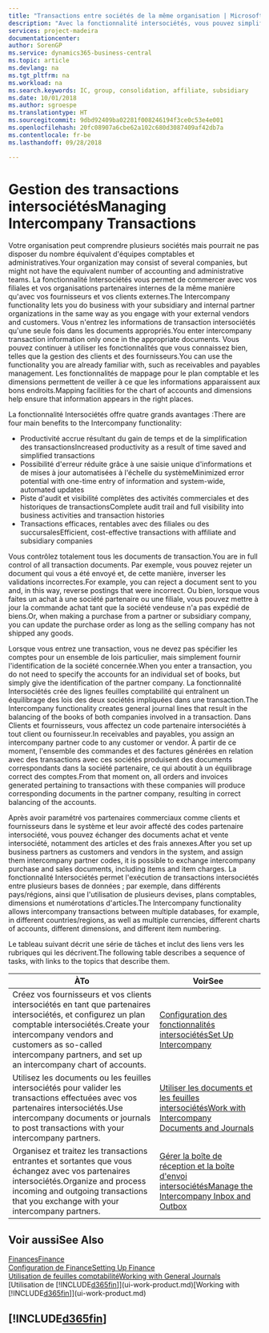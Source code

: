 ```yaml
---
title: "Transactions entre sociétés de la même organisation | Microsoft Docs"
description: "Avec la fonctionnalité intersociétés, vous pouvez simplifier les processus et les transactions entre sociétés appartenant à la même organisation."
services: project-madeira
documentationcenter: 
author: SorenGP
ms.service: dynamics365-business-central
ms.topic: article
ms.devlang: na
ms.tgt_pltfrm: na
ms.workload: na
ms.search.keywords: IC, group, consolidation, affiliate, subsidiary
ms.date: 10/01/2018
ms.author: sgroespe
ms.translationtype: HT
ms.sourcegitcommit: 9dbd92409ba02281f008246194f3ce0c53e4e001
ms.openlocfilehash: 20fc08907a6cbe62a102c680d3087409af42db7a
ms.contentlocale: fr-be
ms.lasthandoff: 09/28/2018

---
```

# <a name="managing-intercompany-transactions"></a><span data-ttu-id="99f0e-103">Gestion des transactions intersociétés</span><span class="sxs-lookup"><span data-stu-id="99f0e-103">Managing Intercompany Transactions</span></span>
<span data-ttu-id="99f0e-104">Votre organisation peut comprendre plusieurs sociétés mais pourrait ne pas disposer du nombre équivalent d'équipes comptables et administratives.</span><span class="sxs-lookup"><span data-stu-id="99f0e-104">Your organization may consist of several companies, but might not have the equivalent number of accounting and administrative teams.</span></span> <span data-ttu-id="99f0e-105">La fonctionnalité Intersociétés vous permet de commercer avec vos filiales et vos organisations partenaires internes de la même manière qu'avec vos fournisseurs et vos clients externes.</span><span class="sxs-lookup"><span data-stu-id="99f0e-105">The Intercompany functionality lets you do business with your subsidiary and internal partner organizations in the same way as you engage with your external vendors and customers.</span></span> <span data-ttu-id="99f0e-106">Vous n'entrez les informations de transaction intersociétés qu'une seule fois dans les documents appropriés.</span><span class="sxs-lookup"><span data-stu-id="99f0e-106">You enter intercompany transaction information only once in the appropriate documents.</span></span> <span data-ttu-id="99f0e-107">Vous pouvez continuer à utiliser les fonctionnalités que vous connaissez bien, telles que la gestion des clients et des fournisseurs.</span><span class="sxs-lookup"><span data-stu-id="99f0e-107">You can use the functionality you are already familiar with, such as receivables and payables management.</span></span> <span data-ttu-id="99f0e-108">Les fonctionnalités de mappage pour le plan comptable et les dimensions permettent de veiller à ce que les informations apparaissent aux bons endroits.</span><span class="sxs-lookup"><span data-stu-id="99f0e-108">Mapping facilities for the chart of accounts and dimensions help ensure that information appears in the right places.</span></span>  

<span data-ttu-id="99f0e-109">La fonctionnalité Intersociétés offre quatre grands avantages :</span><span class="sxs-lookup"><span data-stu-id="99f0e-109">There are four main benefits to the Intercompany functionality:</span></span>  

- <span data-ttu-id="99f0e-110">Productivité accrue résultant du gain de temps et de la simplification des transactions</span><span class="sxs-lookup"><span data-stu-id="99f0e-110">Increased productivity as a result of time saved and simplified transactions</span></span>  
- <span data-ttu-id="99f0e-111">Possibilité d'erreur réduite grâce à une saisie unique d'informations et de mises à jour automatisées à l'échelle du système</span><span class="sxs-lookup"><span data-stu-id="99f0e-111">Minimized error potential with one-time entry of information and system-wide, automated updates</span></span>  
- <span data-ttu-id="99f0e-112">Piste d'audit et visibilité complètes des activités commerciales et des historiques de transactions</span><span class="sxs-lookup"><span data-stu-id="99f0e-112">Complete audit trail and full visibility into business activities and transaction histories</span></span>  
- <span data-ttu-id="99f0e-113">Transactions efficaces, rentables avec des filiales ou des succursales</span><span class="sxs-lookup"><span data-stu-id="99f0e-113">Efficient, cost-effective transactions with affiliate and subsidiary companies</span></span>  

<span data-ttu-id="99f0e-114">Vous contrôlez totalement tous les documents de transaction.</span><span class="sxs-lookup"><span data-stu-id="99f0e-114">You are in full control of all transaction documents.</span></span> <span data-ttu-id="99f0e-115">Par exemple, vous pouvez rejeter un document qui vous a été envoyé et, de cette manière, inverser les validations incorrectes.</span><span class="sxs-lookup"><span data-stu-id="99f0e-115">For example, you can reject a document sent to you and, in this way, reverse postings that were incorrect.</span></span> <span data-ttu-id="99f0e-116">Ou bien, lorsque vous faites un achat à une société partenaire ou une filiale, vous pouvez mettre à jour la commande achat tant que la société vendeuse n'a pas expédié de biens.</span><span class="sxs-lookup"><span data-stu-id="99f0e-116">Or, when making a purchase from a partner or subsidiary company, you can update the purchase order as long as the selling company has not shipped any goods.</span></span>  

<span data-ttu-id="99f0e-117">Lorsque vous entrez une transaction, vous ne devez pas spécifier les comptes pour un ensemble de lois particulier, mais simplement fournir l'identification de la société concernée.</span><span class="sxs-lookup"><span data-stu-id="99f0e-117">When you enter a transaction, you do not need to specify the accounts for an individual set of books, but simply give the identification of the partner company.</span></span> <span data-ttu-id="99f0e-118">La fonctionnalité Intersociétés crée des lignes feuilles comptabilité qui entraînent un équilibrage des lois des deux sociétés impliquées dans une transaction.</span><span class="sxs-lookup"><span data-stu-id="99f0e-118">The Intercompany functionality creates general journal lines that result in the balancing of the books of both companies involved in a transaction.</span></span> <span data-ttu-id="99f0e-119">Dans Clients et fournisseurs, vous affectez un code partenaire intersociétés à tout client ou fournisseur.</span><span class="sxs-lookup"><span data-stu-id="99f0e-119">In receivables and payables, you assign an intercompany partner code to any customer or vendor.</span></span> <span data-ttu-id="99f0e-120">À partir de ce moment, l'ensemble des commandes et des factures générées en relation avec des transactions avec ces sociétés produisent des documents correspondants dans la société partenaire, ce qui aboutit à un équilibrage correct des comptes.</span><span class="sxs-lookup"><span data-stu-id="99f0e-120">From that moment on, all orders and invoices generated pertaining to transactions with these companies will produce corresponding documents in the partner company, resulting in correct balancing of the accounts.</span></span>  

 <span data-ttu-id="99f0e-121">Après avoir paramétré vos partenaires commerciaux comme clients et fournisseurs dans le système et leur avoir affecté des codes partenaire intersociété, vous pouvez échanger des documents achat et vente intersociété, notamment des articles et des frais annexes.</span><span class="sxs-lookup"><span data-stu-id="99f0e-121">After you set up business partners as customers and vendors in the system, and assign them intercompany partner codes, it is possible to exchange intercompany purchase and sales documents, including items and item charges.</span></span> <span data-ttu-id="99f0e-122">La fonctionnalité Intersociétés permet l'exécution de transactions intersociétés entre plusieurs bases de données ; par exemple, dans différents pays/régions, ainsi que l'utilisation de plusieurs devises, plans comptables, dimensions et numérotations d'articles.</span><span class="sxs-lookup"><span data-stu-id="99f0e-122">The Intercompany functionality allows intercompany transactions between multiple databases, for example, in different countries/regions, as well as multiple currencies, different charts of accounts, different dimensions, and different item numbering.</span></span>  

<span data-ttu-id="99f0e-123">Le tableau suivant décrit une série de tâches et inclut des liens vers les rubriques qui les décrivent.</span><span class="sxs-lookup"><span data-stu-id="99f0e-123">The following table describes a sequence of tasks, with links to the topics that describe them.</span></span>

 |<span data-ttu-id="99f0e-124">À</span><span class="sxs-lookup"><span data-stu-id="99f0e-124">To</span></span> |<span data-ttu-id="99f0e-125">Voir</span><span class="sxs-lookup"><span data-stu-id="99f0e-125">See</span></span>|
 |---|---|
 |<span data-ttu-id="99f0e-126">Créez vos fournisseurs et vos clients intersociétés en tant que partenaires intersociétés, et configurez un plan comptable intersociétés.</span><span class="sxs-lookup"><span data-stu-id="99f0e-126">Create your intercompany vendors and customers as so-called intercompany partners, and set up an intercompany chart of accounts.</span></span>|[<span data-ttu-id="99f0e-127">Configuration des fonctionnalités intersociétés</span><span class="sxs-lookup"><span data-stu-id="99f0e-127">Set Up Intercompany</span></span>](intercompany-how-setup.md)|
 |<span data-ttu-id="99f0e-128">Utilisez les documents ou les feuilles intersociétés pour valider les transactions effectuées avec vos partenaires intersociétés.</span><span class="sxs-lookup"><span data-stu-id="99f0e-128">Use intercompany documents or journals to post transactions with your intercompany partners.</span></span>|[<span data-ttu-id="99f0e-129">Utiliser les documents et les feuilles intersociétés</span><span class="sxs-lookup"><span data-stu-id="99f0e-129">Work with Intercompany Documents and Journals</span></span>](intercompany-how-work-documents-journals.md)|
 |<span data-ttu-id="99f0e-130">Organisez et traitez les transactions entrantes et sortantes que vous échangez avec vos partenaires intersociétés.</span><span class="sxs-lookup"><span data-stu-id="99f0e-130">Organize and process incoming and outgoing transactions that you exchange with your intercompany partners.</span></span>|[<span data-ttu-id="99f0e-131">Gérer la boîte de réception et la boîte d'envoi intersociétés</span><span class="sxs-lookup"><span data-stu-id="99f0e-131">Manage the Intercompany Inbox and Outbox</span></span>](intercompany-how-manage-intercompany-inbox.md)|

## <a name="see-also"></a><span data-ttu-id="99f0e-132">Voir aussi</span><span class="sxs-lookup"><span data-stu-id="99f0e-132">See Also</span></span>
[<span data-ttu-id="99f0e-133">Finances</span><span class="sxs-lookup"><span data-stu-id="99f0e-133">Finance</span></span>](finance.md)  
[<span data-ttu-id="99f0e-134">Configuration de Finance</span><span class="sxs-lookup"><span data-stu-id="99f0e-134">Setting Up Finance</span></span>](finance-setup-finance.md)  
[<span data-ttu-id="99f0e-135">Utilisation de feuilles comptabilité</span><span class="sxs-lookup"><span data-stu-id="99f0e-135">Working with General Journals</span></span>](ui-work-general-journals.md)  
<span data-ttu-id="99f0e-136">[Utilisation de [!INCLUDE[d365fin](includes/d365fin_md.md)]](ui-work-product.md)</span><span class="sxs-lookup"><span data-stu-id="99f0e-136">[Working with [!INCLUDE[d365fin](includes/d365fin_md.md)]](ui-work-product.md)</span></span>

## [!INCLUDE[d365fin](includes/free_trial_md.md)]  
 

